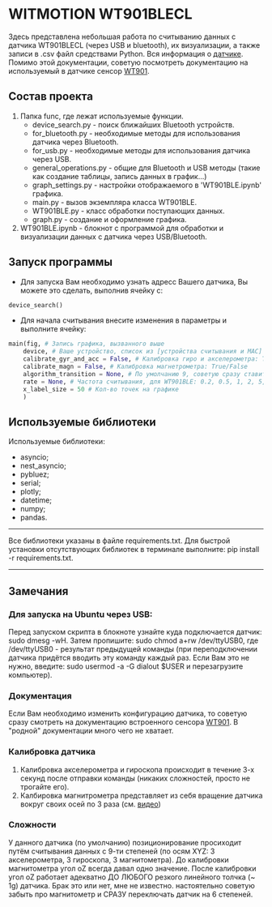 # WITMOTION WT901BLECL
Здесь представлена небольшая работа по считыванию данных с датчика WT901BLECL (через USB и bluetooth), их визуализации, а также записи в .csv файл средствами Python.
Вся информация о [датчике](https://github.com/WITMOTION/WT901BLECL). Помимо этой документации, советую посмотреть документацию на используемый в датчике сенсор [WT901](https://images-na.ssl-images-amazon.com/images/I/B11fVGszLsS.pdf).

## Состав проекта
1. Папка func, где лежат используемые функции.
    - device_search.py - поиск ближайших Bluetooth устройств.
    - for_bluetooth.py - необходимые методы для использования датчика через Bluetooth.
    - for_usb.py - необходимые методы для использования датчика через USB.
    - general_operations.py - общие для Bluetooth и USB методы (такие как создание таблицы, запись данных в график...)
    - graph_settings.py - настройки отображаемого в 'WT901BLE.ipynb' графика.
    - main.py - вызов экземпляра класса WT901BLE.
    - WT901BLE.py - класс обработки поступающих данных.
    - graph.py - создание и оформление графика.
2. WT901BLE.ipynb - блокнот с программой для обработки и визуализации данных с датчика через USB/Bluetooth.

## Запуск программы
- Для запуска Вам необходимо узнать адресс Вашего датчика, Вы можете это сделать, выполнив ячейку с:
```python
device_search()
```
- Для начала считывания внесите изменения в параметры и выполните ячейку:
```python
main(fig, # Запись графика, вызванного выше
    device, # Ваше устройство, спиcок из [устройства считывания и MAC]
    calibrate_gyr_and_acc = False, # Калибровка гиро и акселерометра: True/False
    calibrate_magn = False, # Калибровка магнетрометра: True/False
    algorithm_transition = None, # По умолчанию 9, советую сразу ставить 6
    rate = None, # Частота считывания, для WT901BLE: 0.2, 0.5, 1, 2, 5, 10 (default), 20, 50 [Гц]
    x_label_size = 50 # Кол-во точек на графике
    ) 
```

## Используемые библиотеки
Используемые библиотеки:
- asyncio;
- nest_asyncio;
- pybluez;
- serial;
- plotly;
- datetime;
- numpy;
- pandas.
____
Все библиотеки указаны в файле requirements.txt. Для быстрой установки отсутствующих библиотек в терминале выполните: pip install -r requirements.txt.
____
## Замечания

### Для запуска на Ubuntu через USB:
Перед запуском скрипта в блокноте узнайте куда подключается датчик: sudo dmesg -wH.
Затем пропишите: sudo chmod a+rw /dev/ttyUSB0, где /dev/ttyUSB0 - результат предыдущей команды (при переподключении датчика придётся вводить эту команду каждый раз. Если Вам это не нужно, введите: sudo usermod -a -G dialout $USER и перезагрузите компьютер).

### Документация
Если Вам необходимо изменить конфигурацию датчика, то советую сразу смотреть на документацию встроенного сенсора [WT901](https://images-na.ssl-images-amazon.com/images/I/B11fVGszLsS.pdf). В "родной" документации много чего не хватает.

### Калибровка датчика

1. Калибровка акселерометра и гироскопа происходит в течение 3-х секунд после отправки команды (никаких сложностей, просто не трогайте его).
2. Калбировка магнитрометра представляет из себя вращение датчика вокруг своих осей по 3 раза (см. [видео](https://youtu.be/smi2uePvC-Q?t=104))

### Сложности

У данного датчика (по умолчанию) позиционирование просиходит путём считывания данных с 9-ти степеней (по осям XYZ: 3 акселерометра, 3 гироскопа, 3 магнитометра). До калибровки магнитометра угол oZ всегда давал одно значение. После калибровки угол oZ работает адекватно ДО ЛЮБОГО резкого линейного толчка (~ 1g) датчика. Брак это или нет, мне не известно. настоятельно советую забыть про магнитометр и СРАЗУ переключать датчик на 6 степеней.
